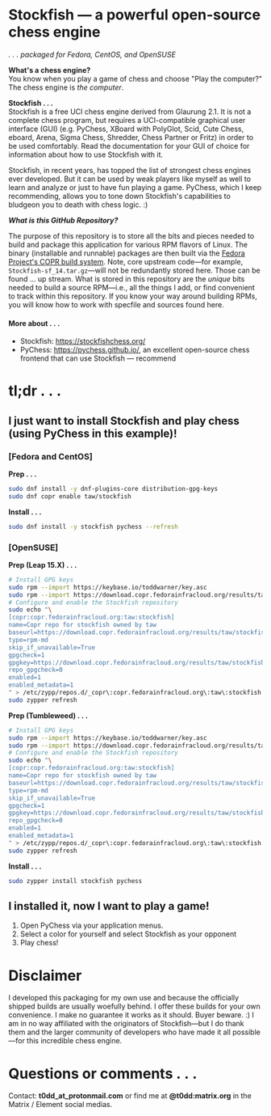# Stockfish — a powerful open-source chess engine

_.&nbsp;.&nbsp;.&nbsp;packaged for Fedora, CentOS, and OpenSUSE_

**What's a chess engine?**  
You know when you play a game of chess and choose "Play the computer?" The chess engine is _the computer_.

**Stockfish . . .**  
Stockfish is a free UCI chess engine derived from Glaurung 2.1. It is not a
complete chess program, but requires a UCI-compatible graphical user interface
(GUI) (e.g. PyChess, XBoard with PolyGlot, Scid, Cute Chess, eboard, Arena,
Sigma Chess, Shredder, Chess Partner or Fritz) in order to be used comfortably.
Read the documentation for your GUI of choice for information about how to use
Stockfish with it.

Stockfish, in recent years, has topped the list of strongest chess engines ever
developed. But it can be used by weak players like myself as well to learn and
analyze or just to have fun playing a game. PyChess, which I keep recommending,
allows you to tone down Stockfish's capabilities to bludgeon you to death with
chess logic. :)

_**What is this GitHub Repository?**_

The purpose of this repository is to store all the bits and pieces needed to
build and package this application for various RPM flavors of Linux. The binary
(installable and runnable) packages are then built via the [Fedora Project's
COPR build system](https://copr.fedorainfracloud.org/coprs/taw/stockfish/).
Note, core upstream code—for example, `Stockfish-sf_14.tar.gz`—will not be
redundantly stored here. Those can be found ... up stream. What is stored in
this repository are the _unique_ bits needed to build a source RPM—i.e., all
the things I add, or find convenient to track within this repository. If you
know your way around building RPMs, you will know how to work with specfile and
sources found here.

#### More about&nbsp;.&nbsp;.&nbsp;.

* Stockfish: <https://stockfishchess.org/>
* PyChess: <https://pychess.github.io/>, an excellent open-source chess frontend that can use Stockfish — recommend

# tl;dr&nbsp;.&nbsp;.&nbsp;.

## I just want to install Stockfish and play chess (using PyChess in this example)!

### [Fedora and CentOS]

**Prep&nbsp;.&nbsp;.&nbsp;.**
```bash
sudo dnf install -y dnf-plugins-core distribution-gpg-keys
sudo dnf copr enable taw/stockfish
```

**Install&nbsp;.&nbsp;.&nbsp;.**
```bash
sudo dnf install -y stockfish pychess --refresh
```

### [OpenSUSE]

**Prep (Leap 15.X)&nbsp;.&nbsp;.&nbsp;.**
```bash
# Install GPG keys
sudo rpm --import https://keybase.io/toddwarner/key.asc
sudo rpm --import https://download.copr.fedorainfracloud.org/results/taw/stockfish/pubkey.gpg
# Configure and enable the Stockfish repository
sudo echo "\
[copr:copr.fedorainfracloud.org:taw:stockfish]
name=Copr repo for stockfish owned by taw
baseurl=https://download.copr.fedorainfracloud.org/results/taw/stockfish/opensuse-tumbleweed-$basearch/
type=rpm-md
skip_if_unavailable=True
gpgcheck=1
gpgkey=https://download.copr.fedorainfracloud.org/results/taw/stockfish/pubkey.gpg
repo_gpgcheck=0
enabled=1
enabled_metadata=1
" > /etc/zypp/repos.d/_copr\:copr.fedorainfracloud.org\:taw\:stockfish.repo
sudo zypper refresh
```

**Prep (Tumbleweed)&nbsp;.&nbsp;.&nbsp;.**
```bash
# Install GPG keys
sudo rpm --import https://keybase.io/toddwarner/key.asc
sudo rpm --import https://download.copr.fedorainfracloud.org/results/taw/stockfish/pubkey.gpg
# Configure and enable the Stockfish repository
sudo echo "\
[copr:copr.fedorainfracloud.org:taw:stockfish]
name=Copr repo for stockfish owned by taw
baseurl=https://download.copr.fedorainfracloud.org/results/taw/stockfish/opensuse-leap-$releasever-$basearch/
type=rpm-md
skip_if_unavailable=True
gpgcheck=1
gpgkey=https://download.copr.fedorainfracloud.org/results/taw/stockfish/pubkey.gpg
repo_gpgcheck=0
enabled=1
enabled_metadata=1
" > /etc/zypp/repos.d/_copr\:copr.fedorainfracloud.org\:taw\:stockfish.repo
sudo zypper refresh
```

**Install&nbsp;.&nbsp;.&nbsp;.**
```bash
sudo zypper install stockfish pychess
```

## I installed it, now I want to play a game!

1. Open PyChess via your application menus.
2. Select a color for yourself and select Stockfish as your opponent
3. Play chess!

# Disclaimer

I developed this packaging for my own use and because the officially shipped
builds are usually woefully behind. I offer these builds for your own
convenience. I make no guarantee it works as it should. Buyer beware. :) I am
in no way affiliated with the originators of Stockfish—but I do thank them and
the larger community of developers who have made it all possible—for this
incredible chess engine.

# Questions or comments&nbsp;.&nbsp;.&nbsp;.

Contact: **t0dd_at_protonmail.com** or find me at **@t0dd:matrix.org** in the Matrix / Element social medias.
